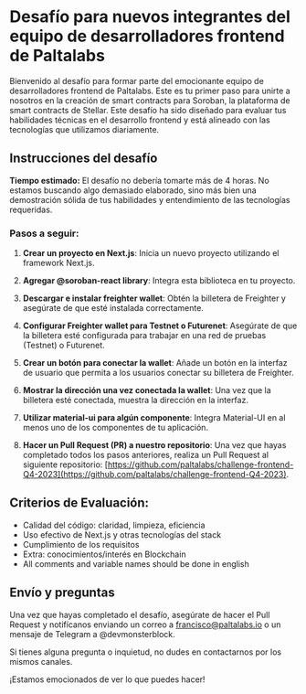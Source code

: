 # Desafío para nuevos integrantes del equipo de desarrolladores frontend de Paltalabs

Bienvenido al desafío para formar parte del emocionante equipo de desarrolladores frontend de Paltalabs. Este es tu primer paso para unirte a nosotros en la creación de smart contracts para Soroban, la plataforma de smart contracts de Stellar. Este desafío ha sido diseñado para evaluar tus habilidades técnicas en el desarrollo frontend y está alineado con las tecnologías que utilizamos diariamente.

## Instrucciones del desafío

**Tiempo estimado:** El desafío no debería tomarte más de 4 horas. No estamos buscando algo demasiado elaborado, sino más bien una demostración sólida de tus habilidades y entendimiento de las tecnologías requeridas.

### Pasos a seguir:

1. **Crear un proyecto en Next.js**: Inicia un nuevo proyecto utilizando el framework Next.js.

2. **Agregar @soroban-react library**: Integra esta biblioteca en tu proyecto.

3. **Descargar e instalar freighter wallet**: Obtén la billetera de Freighter y asegúrate de que esté instalada correctamente.

4. **Configurar Freighter wallet para Testnet o Futurenet**: Asegúrate de que la billetera esté configurada para trabajar en una red de pruebas (Testnet) o Futurenet.

5. **Crear un botón para conectar la wallet**: Añade un botón en la interfaz de usuario que permita a los usuarios conectar su billetera de Freighter.

6. **Mostrar la dirección una vez conectada la wallet**: Una vez que la billetera esté conectada, muestra la dirección en la interfaz.

7. **Utilizar material-ui para algún componente**: Integra Material-UI en al menos uno de los componentes de tu aplicación.

8. **Hacer un Pull Request (PR) a nuestro repositorio**: Una vez que hayas completado todos los pasos anteriores, realiza un Pull Request al siguiente repositorio: [https://github.com/paltalabs/challenge-frontend-Q4-2023](https://github.com/paltalabs/challenge-frontend-Q4-2023).
    
## Criterios de Evaluación:

- Calidad del código: claridad, limpieza, eficiencia
- Uso efectivo de Next.js y otras tecnologías del stack
- Cumplimiento de los requisitos
- Extra: conocimientos/interés en Blockchain
- All comments and variable names should be done in english

## Envío y preguntas

Una vez que hayas completado el desafío, asegúrate de hacer el Pull Request y notifícanos enviando un correo a francisco@paltalabs.io o un mensaje de Telegram a @devmonsterblock.

Si tienes alguna pregunta o inquietud, no dudes en contactarnos por los mismos canales.

¡Estamos emocionados de ver lo que puedes hacer!
